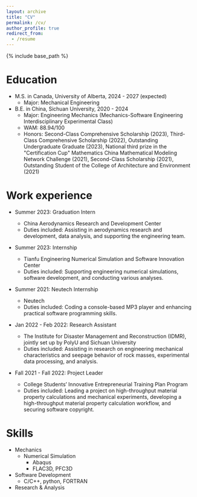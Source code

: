 ```yaml
---
layout: archive
title: "CV"
permalink: /cv/
author_profile: true
redirect_from:
  - /resume
---
```


{% include base_path %}

Education
======
* M.S. in Canada, University of Alberta, 2024 - 2027 (expected)
  * Major: Mechanical Engineering
* B.E. in China, Sichuan University, 2020 - 2024
  * Major: Engineering Mechanics (Mechanics-Software Engineering Interdisciplinary Experimental Class)
  * WAM: 88.94/100
  * Honors: Second-Class Comprehensive Scholarship (2023), Third-Class Comprehensive Scholarship (2022), Outstanding Undergraduate Graduate (2023), National third prize in the "Certification Cup" Mathematics China Mathematical Modeling Network Challenge (2021), Second-Class Scholarship (2021), Outstanding Student of the College of Architecture and Environment (2021)

Work experience
======
* Summer 2023: Graduation Intern
  * China Aerodynamics Research and Development Center
  * Duties included: Assisting in aerodynamics research and development, data analysis, and supporting the engineering team.
  
* Summer 2023: Internship
  * Tianfu Engineering Numerical Simulation and Software Innovation Center
  * Duties included: Supporting engineering numerical simulations, software development, and conducting various analyses.
  
* Summer 2021: Neutech Internship
  * Neutech
  * Duties included: Coding a console-based MP3 player and enhancing practical software programming skills.

* Jan 2022 - Feb 2022: Research Assistant
  * The Institute for Disaster Management and Reconstruction (IDMR), jointly set up by PolyU and Sichuan University
  * Duties included: Assisting in research on engineering mechanical characteristics and seepage behavior of rock masses, experimental data processing, and analysis.

* Fall 2021 - Fall 2022: Project Leader
  * College Students’ Innovative Entrepreneurial Training Plan Program
  * Duties included: Leading a project on high-throughput material property calculations and mechanical experiments, developing a high-throughput material property calculation workflow, and securing software copyright.

Skills
======
* Mechanics
  * Numerical Simulation
    * Abaqus
    * FLAC3D, PFC3D
* Software Development
  * C/C++, python, FORTRAN
* Research & Analysis